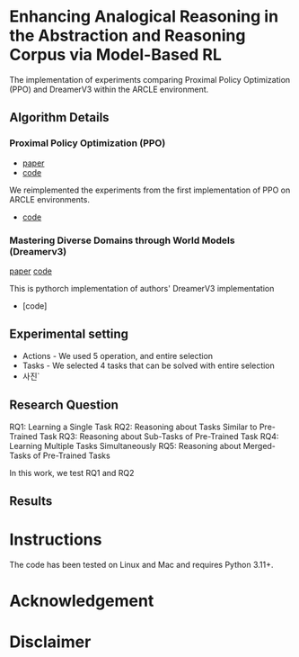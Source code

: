 # Enhancing Analogical Reasoning in the Abstraction and Reasoning Corpus via Model-Based RL
The implementation of experiments comparing Proximal Policy Optimization (PPO) and DreamerV3 within the ARCLE environment.


## Algorithm Details

### Proximal Policy Optimization (PPO)
- [paper](https://arxiv.org/pdf/1707.06347)
- [code](https://github.com/DLR-RM/stable-baselines3/blob/master/stable_baselines3/ppo/ppo.py)

We reimplemented the experiments from the first implementation of PPO on ARCLE environments.
- [code](https://github.com/ku-dmlab/arc_trajectory_generator)

### Mastering Diverse Domains through World Models (Dreamerv3)
[paper](https://arxiv.org/pdf/2301.04104v1)
[code](https://github.com/NM512/dreamerv3-torch)

This is pythorch implementation of authors' DreamerV3 implementation 
- [code]


## Experimental setting
- Actions - We used 5 operation, and entire selection
- Tasks - We selected 4 tasks that can be solved with entire selection
- 사진`

## Research Question

 RQ1: Learning a Single Task
 RQ2: Reasoning about Tasks Similar to Pre-Trained Task
 RQ3: Reasoning about Sub-Tasks of Pre-Trained Task
 RQ4: Learning Multiple Tasks Simultaneously 
 RQ5: Reasoning about Merged-Tasks of Pre-Trained Tasks

In this work, we test RQ1 and RQ2

## Results

# Instructions
The code has been tested on Linux and Mac and requires Python 3.11+.

# Acknowledgement

# Disclaimer

